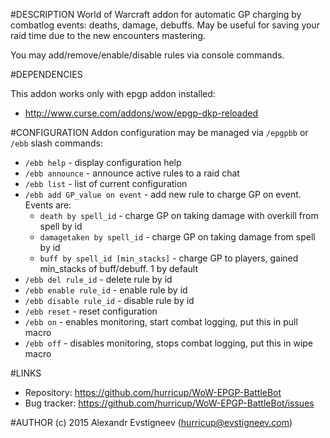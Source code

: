 #DESCRIPTION
World of Warcraft addon for automatic GP charging by combatlog events: deaths,
damage, debuffs. May be useful for saving your raid time due to the new 
encounters mastering.

You may add/remove/enable/disable rules via console commands.

#DEPENDENCIES

This addon works only with epgp addon installed:

* http://www.curse.com/addons/wow/epgp-dkp-reloaded

#CONFIGURATION
Addon configuration may be managed via `/epgpbb` or `/ebb` slash commands:

* `/ebb help` - display configuration help 
* `/ebb announce` - announce active rules to a raid chat
* `/ebb list` - list of current configuration
* `/ebb add GP_value on event` - add new rule to charge GP on event. Events are:
  * `death by spell_id` - charge GP on taking damage with overkill from spell by id
  * `damagetaken by spell_id` - charge GP on taking damage from spell by id
  * `buff by spell_id [min_stacks]` - charge GP to players, gained min_stacks of buff/debuff. 1 by default
* `/ebb del rule_id` - delete rule by id
* `/ebb enable rule_id` - enable rule by id
* `/ebb disable rule_id` - disable rule by id
* `/ebb reset` - reset configuration
* `/ebb on` - enables monitoring, start combat logging, put this in pull macro
* `/ebb off` - disables monitoring, stops combat logging, put this in wipe macro

#LINKS
* Repository: https://github.com/hurricup/WoW-EPGP-BattleBot
* Bug tracker: https://github.com/hurricup/WoW-EPGP-BattleBot/issues

#AUTHOR
(c) 2015 Alexandr Evstigneev (hurricup@evstigneev.com)
